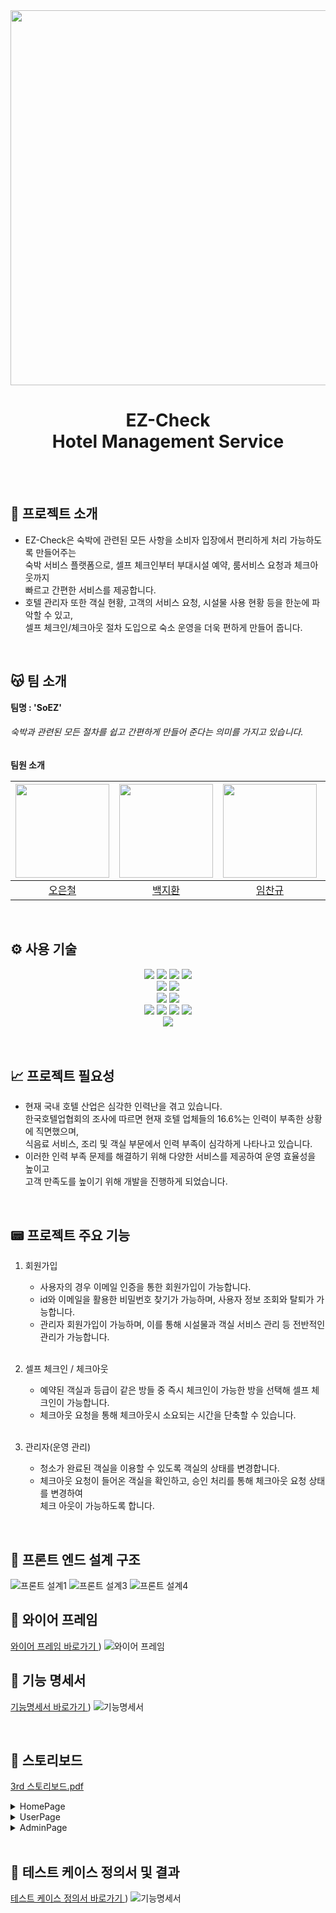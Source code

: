 <div align="center"><img src="https://github.com/beyond-sw-camp/be05-2nd-SoEZ-EZCheck/assets/112090609/4d720be3-fae5-45fa-a0b4-7cdf1ae32db6" width="600" /></div>

<div align="center">
    <h1> EZ-Check 
        </br> Hotel Management Service
    </h1>
</div>
</br>
</br>

## 📣 프로젝트 소개

- EZ-Check은 숙박에 관련된 모든 사항을 소비자 입장에서 편리하게 처리 가능하도록 만들어주는  
  숙박 서비스 플랫폼으로, 셀프 체크인부터 부대시설 예약, 룸서비스 요청과 체크아웃까지  
  빠르고 간편한 서비스를 제공합니다.
- 호텔 관리자 또한 객실 현황, 고객의 서비스 요청, 시설물 사용 현황 등을 한눈에 파악할 수 있고,  
  셀프 체크인/체크아웃 절차 도입으로 숙소 운영을 더욱 편하게 만들어 줍니다.  
</br>

## 😽 팀 소개
**팀명  : 'SoEZ'**
###### 숙박과 관련된 모든 절차를 쉽고 간편하게 만들어 준다는 의미를 가지고 있습니다.

**팀원 소개**

<div align="center">

| <img src="https://github.com/beyond-sw-camp/be05-2nd-SoEZ-EZCheck/assets/112090609/f4876b56-0b13-481c-95c9-3a33c72efff9" height="150" /> | <img src="https://github.com/beyond-sw-camp/be05-2nd-SoEZ-EZCheck/assets/112090609/646cfee4-1f8e-40dc-a40e-39e19f08f336" height="150" /> | <img src="https://github.com/beyond-sw-camp/be05-2nd-SoEZ-EZCheck/assets/112090609/5bce9023-19c1-4f84-a224-83694f5d4ec5" height="150" /> | <img src="https://github.com/beyond-sw-camp/be05-2nd-SoEZ-EZCheck/assets/112090609/0bca0c7b-d376-47bc-8d50-e8f56620d573" height="150" /> | <img src="https://github.com/beyond-sw-camp/be05-2nd-SoEZ-EZCheck/assets/112090609/5c194c91-15f4-4e3d-ad0c-5c5e502b401c" height="150" /> |
|-----------------------------------------------------------------------------------------------------------------------------------|-----------------------------------------------------------------------------------------------------------------------------------|---------------------------------------------------------------------------------------------------------------------------------|-----------------------------------------------------------------------------------------------------------------------------------|-----------------------------------------------------------------------------------------------------------------------------------|
| <div align="center">[오은철](https://github.com/ecoh96)</div>                                                                   | <div align="center"> [백지환](https://github.com/JihwanB) </div>                                                            | <div align="center"> [임찬규](https://github.com/Chankyuuu)</div>                                                                    | <div align="center"> [박시현](https://github.com/SpecialSHipDobby)</div>                                                                     | <div align="center"> [이윤경](https://github.com/yun072)</div>                                                                       |

</div>
</br>

## ⚙ 사용 기술
<div align="center">
  <img src="https://img.shields.io/badge/java-007396?style=for-the-badge&logo=java&logoColor=white">
  <img src="https://img.shields.io/badge/spring-6DB33F?style=for-the-badge&logo=spring&logoColor=white">
  <img src="https://img.shields.io/badge/springboot-6DB33F?style=for-the-badge&logo=springboot&logoColor=white">
  <img src="https://img.shields.io/badge/springsecurity-6DB33F?style=for-the-badge&logo=springsecurity&logoColor=white">
</div>

<div align="center">
  
  <img src="https://img.shields.io/badge/postman-FF6C37?style=for-the-badge&logo=postman&logoColor=white">
  <img src="https://img.shields.io/badge/swagger-85EA2D?style=for-the-badge&logo=swagger&logoColor=white">
</div>
<div align="center">
  <img src="https://img.shields.io/badge/IntelliJ IDEA-000000?style=for-the-badge&logo=IntelliJ IDEA&logoColor=white">
  <img src="https://img.shields.io/badge/Visual Studio Code-007ACC?style=for-the-badge&logo=Visual Studio Code&logoColor=white">
</div>
<div align="center">
  <img src="https://img.shields.io/badge/git-F05032?style=for-the-badge&logo=git&logoColor=white">
  <img src="https://img.shields.io/badge/github-181717?style=for-the-badge&logo=github&logoColor=white">
  <img src="https://img.shields.io/badge/slack-4A154B?style=for-the-badge&logo=slack&logoColor=white">
  <img src="https://img.shields.io/badge/redis-DC382D?style=for-the-badge&logo=redis&logoColor=white">
</div>
<div align="center">
  <img src="https://img.shields.io/badge/vue.js-4FC08D?style=for-the-badge&logo=vue.js&logoColor=white">
</div>
</br>
</br>

## 📈 프로젝트 필요성

- 현재 국내 호텔 산업은 심각한 인력난을 겪고 있습니다. </br>
  한국호텔업협회의 조사에 따르면 현재 호텔 업체들의 16.6%는 인력이 부족한 상황에 직면했으며,   
  식음료 서비스, 조리 및 객실 부문에서 인력 부족이 심각하게 나타나고 있습니다.
- 이러한 인력 부족 문제를 해결하기 위해 다양한 서비스를 제공하여 운영 효율성을 높이고  
  고객 만족도를 높이기 위해 개발을 진행하게 되었습니다.
</br>

## 📟 프로젝트 주요 기능

1. 회원가입
    - 사용자의 경우 이메일 인증을 통한 회원가입이 가능합니다.
    - id와 이메일을 활용한 비밀번호 찾기가 가능하며, 사용자 정보 조회와 탈퇴가 가능합니다.
    - 관리자 회원가입이 가능하며, 이를 통해 시설물과 객실 서비스 관리 등 전반적인 관리가 가능합니다.  
      <br/>

2. 셀프 체크인 / 체크아웃
    - 예약된 객실과 등급이 같은 방들 중 즉시 체크인이 가능한 방을 선택해 셀프 체크인이 가능합니다.
    - 체크아웃 요청을 통해 체크아웃시 소요되는 시간을 단축할 수 있습니다.  
      <br/>

5. 관리자(운영 관리)
    - 청소가 완료된 객실을 이용할 수 있도록 객실의 상태를 변경합니다. 
    - 체크아웃 요청이 들어온 객실을 확인하고, 승인 처리를 통해 체크아웃 요청 상태를 변경하여  
      체크 아웃이 가능하도록 합니다.
</br>

## 📝 프론트 엔드 설계 구조
![프론트 설계1](https://github.com/beyond-sw-camp/be05-3rd-SoEZ-EZCheck/assets/112090609/c18b143f-8596-481a-931f-d5ddd9020ee3)
![프론트 설계3](https://github.com/beyond-sw-camp/be05-3rd-SoEZ-EZCheck/assets/112090609/1d8d358b-4d86-47c7-a4b0-988b3a21ce82)
![프론트 설계4](https://github.com/beyond-sw-camp/be05-3rd-SoEZ-EZCheck/assets/112090609/cc8f4815-efbc-4457-97c6-53bfc457c732)
</br>

## 📝 와이어 프레임
[와이어 프레임 바로가기 ](https://www.figma.com/file/QjTD5cd8byrfufmFhWQ5QR/Untitled?type=whiteboard&node-id=0%3A1&t=LMKgZ9fGq9GUBTgc-1))
![와이어 프레임](https://github.com/beyond-sw-camp/be05-3rd-SoEZ-EZCheck/assets/140836341/5a47a01a-1797-4f5e-a8b3-685376ee4f4a)
</br>

## 📝 기능 명세서
[기능명세서 바로가기 ](https://github.com/beyond-sw-camp/be05-3rd-SoEZ-EZCheck/files/15028483/3.-5.xlsx))
![기능명세서](https://github.com/beyond-sw-camp/be05-3rd-SoEZ-EZCheck/assets/140836341/e3417829-ff0d-4cb1-ac34-8812d6a3335e)

</br>

## 📝 스토리보드
[3rd 스토리보드.pdf](https://github.com/beyond-sw-camp/be05-3rd-SoEZ-EZCheck/files/15027859/3rd.pdf)
        <details>
            <summary> HomePage</summary>
            </br>
              <img src="https://github.com/beyond-sw-camp/be05-2nd-SoEZ-EZCheck/assets/140836341/f9bb8f4b-661c-4433-bf66-bff1136c8527"/>
        </details>
        <details>
            <summary>UserPage</summary>
             </br>
                1. 사용자 회원가입
                </br>
                    ![회원가입페이지](https://github.com/beyond-sw-camp/be05-3rd-SoEZ-EZCheck/assets/140836341/ce76d874-c007-4711-ad94-3ee339446145)
                    ![회원가입페이지2](https://github.com/beyond-sw-camp/be05-3rd-SoEZ-EZCheck/assets/140836341/f051c6dc-6098-4e28-af30-4b6ae28bbcca)
                    ![회원가입페이지3](https://github.com/beyond-sw-camp/be05-3rd-SoEZ-EZCheck/assets/140836341/e3a35f98-6bfe-4b0b-8d67-4f84fa6d12b1)
                </br>
                2. 객실 예약
                 </br>
                    ![사용자페이지](https://github.com/beyond-sw-camp/be05-3rd-SoEZ-EZCheck/assets/140836341/81bb39a6-0530-43b1-b2ee-795099a9832a)
                    ![사용자페이지2](https://github.com/beyond-sw-camp/be05-3rd-SoEZ-EZCheck/assets/140836341/fe044b87-ddfe-4c37-a540-1b48b751bef9)
                    ![사용자페이지3](https://github.com/beyond-sw-camp/be05-3rd-SoEZ-EZCheck/assets/140836341/e0c24501-50d9-48b2-bedd-beaaa33c9432)
                3. 사용자 정보 확인 및 탈퇴
                 </br>
                    ![사용자페이지4](https://github.com/beyond-sw-camp/be05-3rd-SoEZ-EZCheck/assets/140836341/6fda1675-e543-4bcb-8aaf-a1c7324776d1)
                    ![사용자페이지5](https://github.com/beyond-sw-camp/be05-3rd-SoEZ-EZCheck/assets/140836341/afd3a342-8f60-4bfd-88c5-22876f97a92a)
                4. 객실 체크인 및 체크아웃
                 </br>
                    ![사용자페이지6](https://github.com/beyond-sw-camp/be05-3rd-SoEZ-EZCheck/assets/140836341/7e64d7a7-1da8-4b74-baec-db7d689612c3)
                    ![사용자페이지7](https://github.com/beyond-sw-camp/be05-3rd-SoEZ-EZCheck/assets/140836341/9f22611f-998e-4e87-8182-5b45df8c9598)
                    ![사용자페이지8](https://github.com/beyond-sw-camp/be05-3rd-SoEZ-EZCheck/assets/140836341/4e0f6961-4b78-48ca-924c-87e4bc54754d)
                    </br>
       </details>
       <details>
            <summary>AdminPage</summary>
            </br>
                    ![관리자페이지](https://github.com/beyond-sw-camp/be05-3rd-SoEZ-EZCheck/assets/140836341/62515806-47b0-4fcf-ae6b-ba63bcd29c48)
                    ![관리자페이지2](https://github.com/beyond-sw-camp/be05-3rd-SoEZ-EZCheck/assets/140836341/efd2b605-3831-4d53-9827-55437591e390)
                    ![관리자페이지3](https://github.com/beyond-sw-camp/be05-3rd-SoEZ-EZCheck/assets/140836341/005fed9e-d52a-4e6e-9ebf-daa7a1734f7b)  
       </details>
</br>

## 📝 테스트 케이스 정의서 및 결과
[테스트 케이스 정의서 바로가기 ](https://github.com/beyond-sw-camp/be05-3rd-SoEZ-EZCheck/files/15028483/3.-5.xlsx))
![기능명세서](https://github.com/beyond-sw-camp/be05-3rd-SoEZ-EZCheck/assets/140836341/f76897dc-ed6b-401e-8210-671dee44e1b3)









